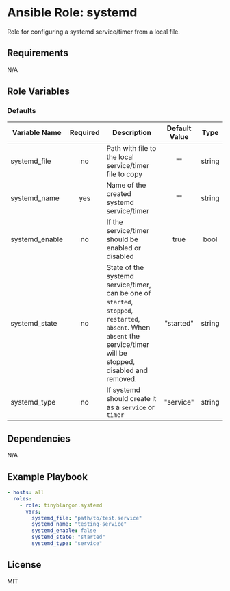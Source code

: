 # Ansible Role: systemd

Role for configuring a systemd service/timer from a local file.

## Requirements

N/A

## Role Variables

### Defaults

| Variable Name | Required | Description | Default Value | Type |
| - | :-: | - | :-: | :-: |
| systemd_file   | no  | Path with file to the local service/timer file to copy | "" | string |
| systemd_name   | yes | Name of the created systemd service/timer | "" | string |
| systemd_enable | no  | If the service/timer should be enabled or disabled | true | bool |
| systemd_state  | no  | State of the systemd service/timer, can be one of `started`, `stopped`, `restarted`, `absent`. When `absent` the service/timer will be stopped, disabled and removed. | "started" | string |
| systemd_type   | no  | If systemd should create it as a `service` or `timer` | "service" | string |

## Dependencies

N/A

## Example Playbook

```yaml
- hosts: all
  roles:
    - role: tinyblargon.systemd
      vars:
        systemd_file: "path/to/test.service"
        systemd_name: "testing-service"
        systemd_enable: false
        systemd_state: "started"
        systemd_type: "service"
```

## License

MIT
